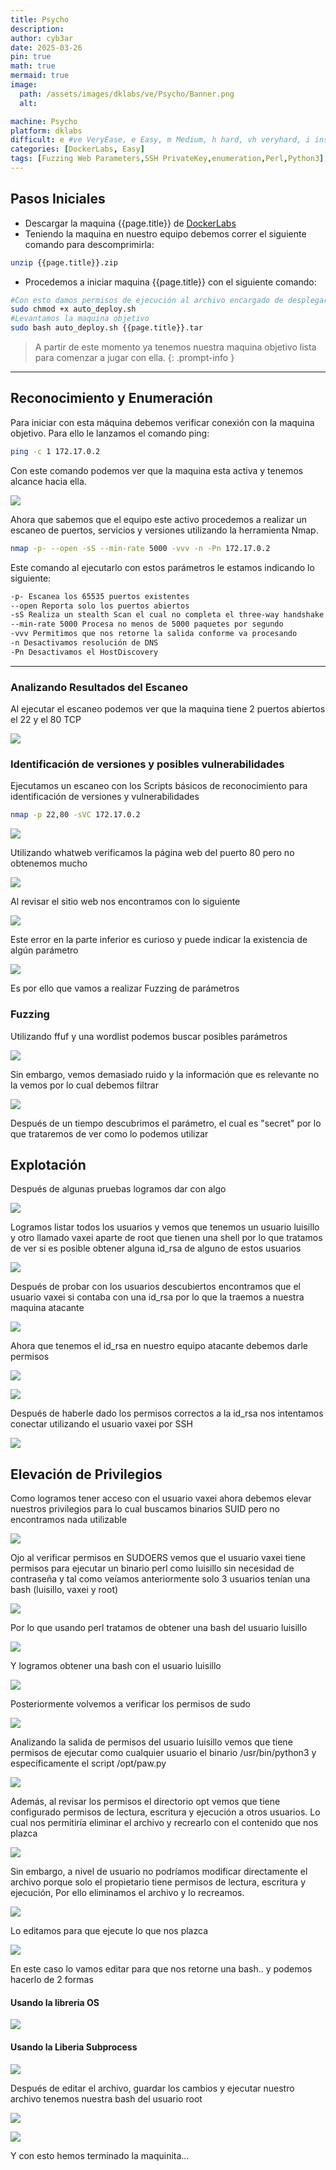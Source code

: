 ```yaml
---
title: Psycho
description:
author: cyb3ar
date: 2025-03-26
pin: true
math: true
mermaid: true
image:
  path: /assets/images/dklabs/ve/Psycho/Banner.png
  alt: 

machine: Psycho
platform: dklabs
difficult: e #ve VeryEase, e Easy, m Medium, h hard, vh veryhard, i insane
categories: [DockerLabs, Easy]
tags: [Fuzzing Web Parameters,SSH PrivateKey,enumeration,Perl,Python3]
---
```


## Pasos Iniciales

- Descargar la maquina {{page.title}} de [DockerLabs](https://dockerlabs.es/)
- Teniendo la maquina en nuestro equipo debemos correr el siguiente comando para descomprimirla:

```bash
unzip {{page.title}}.zip
```

- Procedemos a iniciar maquina {{page.title}} con el siguiente comando:

```bash
#Con esto damos permisos de ejecución al archivo encargado de desplegarnos la máquina.
sudo chmod +x auto_deploy.sh
#Levantamos la maquina objetivo
sudo bash auto_deploy.sh {{page.title}}.tar
```

<!-- markdownlint-capture -->
<!-- markdownlint-disable -->

> A partir de este momento ya tenemos nuestra maquina objetivo lista para comenzar a jugar con ella.
{: .prompt-info }

<!-- markdownlint-restore -->

----------------------------------------------------------------------------

## Reconocimiento y Enumeración

Para iniciar con esta máquina debemos verificar conexión con la maquina objetivo. Para ello le lanzamos el comando ping:

```bash
ping -c 1 172.17.0.2
```

Con este comando podemos ver que la maquina esta activa y tenemos alcance hacia ella. 

![](/assets/images/{{page.platform}}/{{page.difficult}}/{{page.machine}}/Ping.png)

Ahora que sabemos que el equipo este activo procedemos a realizar un escaneo de puertos, servicios y versiones utilizando la herramienta Nmap.

```bash
nmap -p- --open -sS --min-rate 5000 -vvv -n -Pn 172.17.0.2
```

Este comando al ejecutarlo con estos parámetros le estamos indicando lo siguiente:

```bash
-p- Escanea los 65535 puertos existentes
--open Reporta solo los puertos abiertos
-sS Realiza un stealth Scan el cual no completa el three-way handshake (SYN / SYN-ACK / RST)
--min-rate 5000 Procesa no menos de 5000 paquetes por segundo
-vvv Permitimos que nos retorne la salida conforme va procesando
-n Desactivamos resolución de DNS
-Pn Desactivamos el HostDiscovery
```

---------------------------------------------------------------------------------

### Analizando Resultados del Escaneo

Al ejecutar el escaneo podemos ver que la maquina tiene 2 puertos abiertos el 22 y el 80 TCP

![](/assets/images/{{page.platform}}/{{page.difficult}}/{{page.machine}}/Nmap1.png)

### Identificación de versiones y posibles vulnerabilidades

Ejecutamos un escaneo con los Scripts básicos de reconocimiento para identificación de versiones y vulnerabilidades

```bash
nmap -p 22,80 -sVC 172.17.0.2
```

![](/assets/images/{{page.platform}}/{{page.difficult}}/{{page.machine}}/Nmap2.png)

Utilizando whatweb verificamos la página web del puerto 80 pero no obtenemos mucho

![](/assets/images/{{page.platform}}/{{page.difficult}}/{{page.machine}}/Whatweb.png)

Al revisar el sitio web nos encontramos con lo siguiente

![](/assets/images/{{page.platform}}/{{page.difficult}}/{{page.machine}}/Web.png)

Este error en la parte inferior es curioso y puede indicar la existencia de algún parámetro

![](/assets/images/{{page.platform}}/{{page.difficult}}/{{page.machine}}/Web2.png)

Es por ello que vamos a realizar Fuzzing de parámetros

### Fuzzing

Utilizando ffuf y una wordlist podemos buscar posibles parámetros

![](/assets/images/{{page.platform}}/{{page.difficult}}/{{page.machine}}/ffuf.png)

Sin embargo, vemos demasiado ruido y la información que es relevante no la vemos por lo cual debemos filtrar 

![](/assets/images/{{page.platform}}/{{page.difficult}}/{{page.machine}}/ffuf_filter.png)

Después de un tiempo descubrimos el parámetro, el cual es "secret" por lo que trataremos de ver como lo podemos utilizar

## Explotación

Después de algunas pruebas logramos dar con algo

![](/assets/images/{{page.platform}}/{{page.difficult}}/{{page.machine}}/Parameter1.png)

Logramos listar todos los usuarios y vemos que tenemos un usuario luisillo y otro llamado vaxei aparte de root que tienen una shell por lo que tratamos de ver si es posible obtener alguna id_rsa de alguno de estos usuarios

![](/assets/images/{{page.platform}}/{{page.difficult}}/{{page.machine}}/Parameter2.png)

Después de probar con los usuarios descubiertos encontramos que el usuario vaxei si contaba con una id_rsa por lo que la traemos a nuestra maquina atacante

![](/assets/images/{{page.platform}}/{{page.difficult}}/{{page.machine}}/id_rsa.png)

Ahora que tenemos el id_rsa en nuestro equipo atacante debemos darle permisos

![](/assets/images/{{page.platform}}/{{page.difficult}}/{{page.machine}}/Permisos.png)

![](/assets/images/{{page.platform}}/{{page.difficult}}/{{page.machine}}/VerificaPermisos.png)

Después de haberle dado los permisos correctos a la id_rsa nos intentamos conectar utilizando el usuario vaxei por SSH

![](/assets/images/{{page.platform}}/{{page.difficult}}/{{page.machine}}/SSH.png)

## Elevación de Privilegios 

Como logramos tener acceso con el usuario vaxei ahora debemos elevar nuestros privilegios para lo cual buscamos binarios SUID pero no encontramos nada utilizable

![](/assets/images/{{page.platform}}/{{page.difficult}}/{{page.machine}}/SUID.png)

Ojo al verificar permisos en SUDOERS
vemos que el usuario vaxei tiene permisos para ejecutar un binario perl como luisillo sin necesidad de contraseña y tal como veíamos anteriormente solo 3 usuarios tenían una bash (luisillo, vaxei y root)

![](/assets/images/{{page.platform}}/{{page.difficult}}/{{page.machine}}/SUDOERS.png)

Por lo que usando perl tratamos de obtener una bash del usuario luisillo

![](/assets/images/{{page.platform}}/{{page.difficult}}/{{page.machine}}/SUDO2.png)

Y logramos obtener una bash con el usuario luisillo

![](/assets/images/{{page.platform}}/{{page.difficult}}/{{page.machine}}/luisillo.png)

Posteriormente volvemos a verificar los permisos de sudo

![](/assets/images/{{page.platform}}/{{page.difficult}}/{{page.machine}}/SUDO_Luisillo.png)

Analizando la salida de permisos del usuario luisillo vemos que tiene permisos de ejecutar como cualquier usuario el binario /usr/bin/python3 y específicamente el script /opt/paw.py

![](/assets/images/{{page.platform}}/{{page.difficult}}/{{page.machine}}/PermisosOPT.png)

Además, al revisar los permisos el directorio opt vemos que tiene configurado permisos de lectura, escritura y ejecución a otros usuarios. Lo cual nos permitiría eliminar el archivo y recrearlo con el contenido que nos plazca

![](/assets/images/{{page.platform}}/{{page.difficult}}/{{page.machine}}/File_Privs.png)

Sin embargo, a nivel de usuario no podríamos modificar directamente el archivo porque solo el propietario tiene permisos de lectura, escritura y ejecución, Por ello eliminamos el archivo y lo recreamos.

![](/assets/images/{{page.platform}}/{{page.difficult}}/{{page.machine}}/Remove_File.png)

Lo editamos para que ejecute lo que nos plazca

![](/assets/images/{{page.platform}}/{{page.difficult}}/{{page.machine}}/Edit_py.png)

En este caso lo vamos editar para que nos retorne una bash.. y podemos hacerlo de 2 formas

#### Usando la libreria OS

![](/assets/images/{{page.platform}}/{{page.difficult}}/{{page.machine}}/os_shell.png)

#### Usando la Liberia Subprocess

![](/assets/images/{{page.platform}}/{{page.difficult}}/{{page.machine}}/subprocess_shell.png)

Después de editar el archivo, guardar los cambios y ejecutar nuestro archivo tenemos nuestra bash del usuario root

![](/assets/images/{{page.platform}}/{{page.difficult}}/{{page.machine}}/Exploit.png)

![](/assets/images/{{page.platform}}/{{page.difficult}}/{{page.machine}}/Root.png)

Y con esto hemos terminado la maquinita...